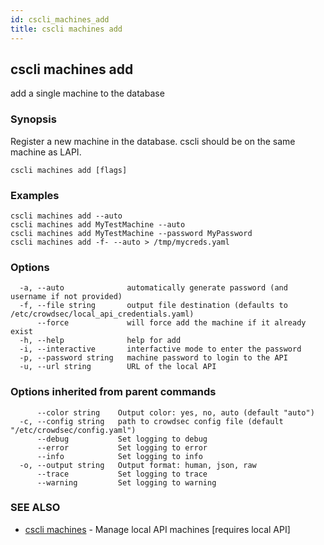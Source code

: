 ```yaml
---
id: cscli_machines_add
title: cscli machines add
---
```

## cscli machines add

add a single machine to the database

### Synopsis

Register a new machine in the database. cscli should be on the same machine as LAPI.

```
cscli machines add [flags]
```

### Examples

```
cscli machines add --auto
cscli machines add MyTestMachine --auto
cscli machines add MyTestMachine --password MyPassword
cscli machines add -f- --auto > /tmp/mycreds.yaml
```

### Options

```
  -a, --auto              automatically generate password (and username if not provided)
  -f, --file string       output file destination (defaults to /etc/crowdsec/local_api_credentials.yaml)
      --force             will force add the machine if it already exist
  -h, --help              help for add
  -i, --interactive       interfactive mode to enter the password
  -p, --password string   machine password to login to the API
  -u, --url string        URL of the local API
```

### Options inherited from parent commands

```
      --color string    Output color: yes, no, auto (default "auto")
  -c, --config string   path to crowdsec config file (default "/etc/crowdsec/config.yaml")
      --debug           Set logging to debug
      --error           Set logging to error
      --info            Set logging to info
  -o, --output string   Output format: human, json, raw
      --trace           Set logging to trace
      --warning         Set logging to warning
```

### SEE ALSO

* [cscli machines](/cscli/cscli_machines.md)	 - Manage local API machines [requires local API]

